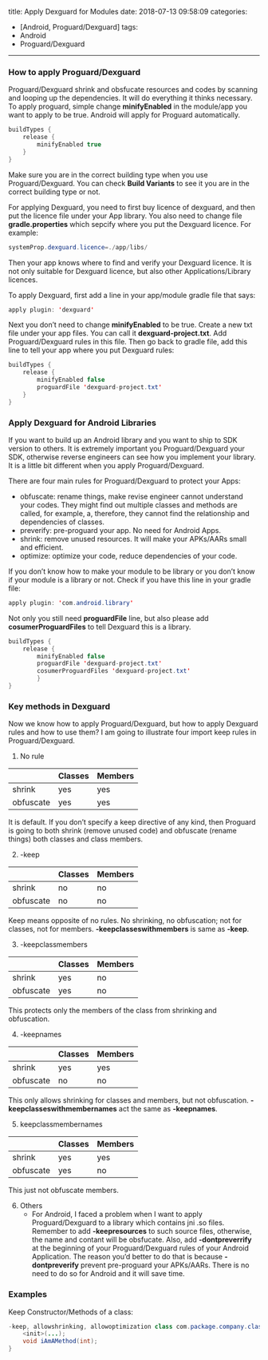 title: Apply Dexguard for Modules
date: 2018-07-13 09:58:09
categories:
- [Android, Proguard/Dexguard]
tags:
- Android
- Proguard/Dexguard
---

### How to apply Proguard/Dexguard

Proguard/Dexguard shrink and obsfucate resources and codes by scanning and looping up the dependencies. It will do everything it thinks necessary. To apply proguard, simple change __minifyEnabled__ in the module/app you want to apply to be true. Android will apply for Proguard automatically.

```java
buildTypes {
    release {
        minifyEnabled true
    }
}
```

<!-- more -->

Make sure you are in the correct building type when you use Proguard/Dexguard. You can check __Build Variants__ to see it you are in the correct building type or not.

For applying Dexguard, you need to first buy licence of dexguard, and then put the licence file under your App library. You also need to change file __gradle.properties__ which sepcify where you put the Dexguard licence. For example:

```java
systemProp.dexguard.licence=./app/libs/
```

Then your app knows where to find and verify your Dexguard licence. It is not only suitable for Dexguard licence, but also other Applications/Library licences.

To apply Dexguard, first add a line in your app/module gradle file that says:

```java
apply plugin: 'dexguard'
```

Next you don’t need to change __minifyEnabled__ to be true. Create a new txt file under your app files. You can call it __dexguard-project.txt__. Add Proguard/Dexguard rules in this file. Then go back to gradle file, add this line to tell your app where you put Dexguard rules:

```java
buildTypes {
    release {
        minifyEnabled false
        proguardFile 'dexguard-project.txt'
    }
}
```

### Apply Dexguard for Android Libraries

If you want to build up an Android library and you want to ship to SDK version to others. It is extremely important you Proguard/Dexguard your SDK, otherwise reverse engineers can see how you implement your library. It is a little bit different when you apply Proguard/Dexguard.

There are four main rules for Proguard/Dexguard to protect your Apps:

- obfuscate: rename things, make revise engineer cannot understand your codes. They might find out multiple classes and methods are called, for example, a, therefore, they cannot find the relationship and dependencies of classes.
- preverify: pre-proguard your app. No need for Android Apps.
- shrink: remove unused resources. It will make your APKs/AARs small and efficient.
- optimize: optimize your code, reduce dependencies of your code.

If you don’t know how to make your module to be library or you don’t know if your module is a library or not. Check if you have this line in your gradle file:

```java
apply plugin: 'com.android.library'
```

Not only you still need __proguardFile__ line, but also please add __cosumerProguardFiles__ to tell Dexguard this is a library.

```java
buildTypes {
    release {
        minifyEnabled false
        proguardFile 'dexguard-project.txt'
        cosumerProguardFiles 'dexguard-project.txt'
        }
}
```

### Key methods in Dexguard

Now we know how to apply Proguard/Dexguard, but how to apply Dexguard rules and how to use them? I am going to illustrate four import keep rules in Proguard/Dexguard.

1. No rule

|           | Classes     | Members  |
|-----------|-------------| ---------|
| shrink    | yes         | yes      |
| obfuscate | yes         | yes      |

It is default. If you don’t specify a keep directive of any kind, then Proguard is going to both shrink (remove unused code) and obfuscate (rename things) both classes and class members.

2. -keep

|           | Classes     | Members  |
|-----------|-------------| ---------|
| shrink    | no          | no       |
| obfuscate | no          | no       |

Keep means opposite of no rules. No shrinking, no obfuscation; not for classes, not for members. __-keepclasseswithmembers__ is same as __-keep__.

3. -keepclassmembers

|           | Classes     | Members  |
|-----------|-------------| ---------|
| shrink    | yes         | no      |
| obfuscate | yes         | no      |

This protects only the members of the class from shrinking and obfuscation.

4. -keepnames

|           | Classes     | Members  |
|-----------|-------------| ---------|
| shrink    | yes         | yes      |
| obfuscate | no         | no      |

This only allows shrinking for classes and members, but not obfuscation. __-keepclasseswithmembernames__ act the same as __-keepnames__.

5. keepclassmembernames

|           | Classes     | Members  |
|-----------|-------------| ---------|
| shrink    | yes         | yes      |
| obfuscate | yes         | no      |

This just not obfuscate members.

6. Others
    - For Android, I faced a problem when I want to apply Proguard/Dexguard to a library which contains jni .so files. Remember to add __-keepresources__ to such source files, otherwise, the name and contant will be obsfucate. Also, add __-dontpreverrify__ at the beginning of your Proguard/Dexguard rules of your Android Application. The reason you’d better to do that is because __-dontpreverify__ prevent pre-proguard your APKs/AARs. There is no need to do so for Android and it will save time.

### Examples

Keep Constructor/Methods of a class:

```java
-keep, allowshrinking, allowoptimization class com.package.company.class {
    <init>(...);
    void iAmAMethod(int);
}
```

